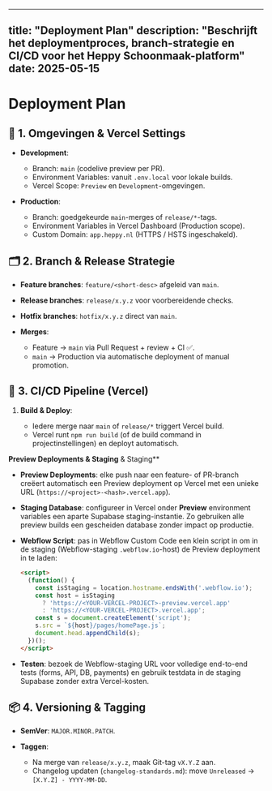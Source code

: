 ---

title: "Deployment Plan"
description: "Beschrijft het deploymentproces, branch-strategie en CI/CD voor het Heppy Schoonmaak-platform"
date: 2025-05-15
----------------

# Deployment Plan

## 🚀 1. Omgevingen & Vercel Settings

* **Development**:

  * Branch: `main` (codelive preview per PR).
  * Environment Variables: vanuit `.env.local` voor lokale builds.
  * Vercel Scope: `Preview` en `Development`-omgevingen.
* **Production**:

  * Branch: goedgekeurde `main`-merges of `release/*`-tags.
  * Environment Variables in Vercel Dashboard (Production scope).
  * Custom Domain: `app.heppy.nl` (HTTPS / HSTS ingeschakeld).

## 🗂️ 2. Branch & Release Strategie

* **Feature branches**: `feature/<short-desc>` afgeleid van `main`.
* **Release branches**: `release/x.y.z` voor voorbereidende checks.
* **Hotfix branches**: `hotfix/x.y.z` direct van `main`.
* **Merges**:

  * Feature → `main` via Pull Request + review + CI ✅.
  * `main` → Production via automatische deployment of manual promotion.

## 🔄 3. CI/CD Pipeline (Vercel)

1. **Build & Deploy**:

   * Iedere merge naar `main` of `release/*` triggert Vercel build.
   * Vercel runt `npm run build` (of de build command in projectinstellingen) en deployt automatisch.

**Preview Deployments & Staging** & Staging\*\*

* **Preview Deployments**: elke push naar een feature- of PR-branch creëert automatisch een Preview deployment op Vercel met een unieke URL (`https://<project>-<hash>.vercel.app`).
* **Staging Database**: configureer in Vercel onder **Preview** environment variables een aparte Supabase staging-instantie. Zo gebruiken alle preview builds een gescheiden database zonder impact op productie.
* **Webflow Script**: pas in Webflow Custom Code een klein script in om in de staging (Webflow-staging `.webflow.io`-host) de Preview deployment in te laden:

  ```html
  <script>
    (function() {
      const isStaging = location.hostname.endsWith('.webflow.io');
      const host = isStaging
        ? 'https://<YOUR-VERCEL-PROJECT>-preview.vercel.app'
        : 'https://<YOUR-VERCEL-PROJECT>.vercel.app';
      const s = document.createElement('script');
      s.src = `${host}/pages/homePage.js`;
      document.head.appendChild(s);
    })();
  </script>
  ```
* **Testen**: bezoek de Webflow-staging URL voor volledige end-to-end tests (forms, API, DB, payments) en gebruik testdata in de staging Supabase zonder extra Vercel-kosten.

## 📦 4. Versioning & Tagging

* **SemVer**: `MAJOR.MINOR.PATCH`.
* **Taggen**:

  * Na merge van `release/x.y.z`, maak Git-tag `vX.Y.Z` aan.
  * Changelog updaten (`changelog-standards.md`): move `Unreleased` → `[X.Y.Z] - YYYY-MM-DD`.
